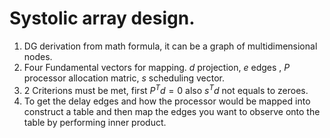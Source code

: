 # Systolic array design.
1. DG derivation from math formula, it can be a graph of multidimensional nodes.
2. Four Fundamental vectors for mapping. $d$ projection, $e$ edges , $P$ processor allocation matric, $s$ scheduling vector.
3. 2 Criterions must be met, first $P^Td = 0$ also $s^Td$ not equals to zeroes.
4. To get the delay edges and how the processor would be mapped into construct a table and then map the edges you want to observe onto the table by performing inner product.
